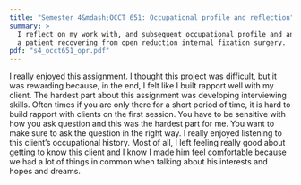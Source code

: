 ```yaml
---
title: "Semester 4&mdash;OCCT 651: Occupational profile and reflection"
summary: >
  I reflect on my work with, and subsequent occupational profile and analysis of
  a patient recovering from open reduction internal fixation surgery.
pdf: "s4_occt651_opr.pdf"
---
```

I really enjoyed this assignment. I thought this project was difficult, but it
was rewarding because, in the end, I felt like I built rapport well with my
client. The hardest part about this assignment was developing interviewing
skills. Often times if you are only there for a short period of time, it is
hard to build rapport with clients on the first session. You have to be
sensitive with how you ask question and this was the hardest part for me.  You
want to make sure to ask the question in the right way.  I really enjoyed
listening to this client’s occupational history. Most of all, I left feeling
really good about getting to know this client and I know I made him feel
comfortable because we had a lot of things in common when talking about his
interests and hopes and dreams.
